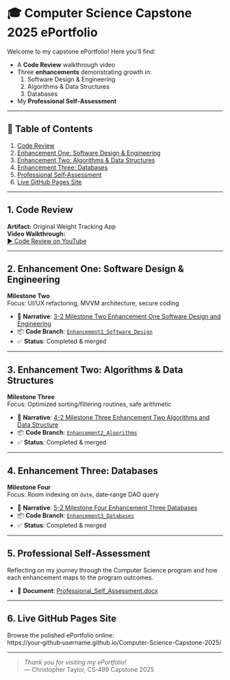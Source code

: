 # 🎓 Computer Science Capstone 2025 ePortfolio

Welcome to my capstone ePortfolio! Here you’ll find:

- A **Code Review** walkthrough video  
- Three **enhancements** demonstrating growth in:
  1. Software Design & Engineering  
  2. Algorithms & Data Structures  
  3. Databases  
- My **Professional Self‑Assessment**

---

## 📑 Table of Contents

1. [Code Review](#1-code-review)  
2. [Enhancement One: Software Design & Engineering](#2-enhancement-one-software-design--engineering)  
3. [Enhancement Two: Algorithms & Data Structures](#3-enhancement-two-algorithms--data-structures)  
4. [Enhancement Three: Databases](#4-enhancement-three-databases)  
5. [Professional Self‑Assessment](#5-professional-self-assessment)  
6. [Live GitHub Pages Site](#6-live-github-pages-site)  

---

## 1. Code Review

**Artifact:** Original Weight Tracking App  
**Video Walkthrough:**  
[▶️ Code Review on YouTube](https://youtu.be/your‐video‐id)

---

## 2. Enhancement One: Software Design & Engineering

**Milestone Two**  
Focus: UI/UX refactoring, MVVM architecture, secure coding

- 📄 **Narrative**: [3-2 Milestone Two Enhancement One Software Design and Engineering](3-2%20Milestone%20Two%20Enhancement%20One%20Software%20Design%20and%20Engineering.docx)  
- 📦 **Code Branch**: [`Enhancement1_Software_Design`](https://github.com/your‑repo/compare/main...Enhancement1_Software_Design)  
- ✅ **Status**: Completed & merged  

---

## 3. Enhancement Two: Algorithms & Data Structures

**Milestone Three**  
Focus: Optimized sorting/filtering routines, safe arithmetic

- 📄 **Narrative**: [4-2 Milestone Three Enhancement Two Algorithms and Data Structure](4-2%20Milestone%20Three%20Enhancement%20Two%20Algorithms%20and%20Data%20Structure.docx)  
- 📦 **Code Branch**: [`Enhancement2_Algorithms`](https://github.com/your‑repo/compare/main...Enhancement2_Algorithms)  
- ✅ **Status**: Completed & merged  

---

## 4. Enhancement Three: Databases

**Milestone Four**  
Focus: Room indexing on `date`, date‑range DAO query

- 📄 **Narrative**: [5-2 Milestone Four Enhancement Three Databases](5-2%20Milestone%20Four%20Enhancement%20Three%20Databases.docx)  
- 📦 **Code Branch**: [`Enhancement3_Databases`](https://github.com/your‑repo/compare/main...Enhancement3_Databases)  
- ✅ **Status**: Completed & merged  

---

## 5. Professional Self‑Assessment

Reflecting on my journey through the Computer Science program and how each enhancement maps to the program outcomes.

- 📄 **Document**: [Professional_Self_Assessment.docx](Professional_Self_Assessment.docx)  

---

## 6. Live GitHub Pages Site

Browse the polished ePortfolio online:  
https://your‑github‑username.github.io/Computer-Science-Capstone-2025/

---

> _Thank you for visiting my ePortfolio!_  
> — Christopher Taylor, CS‑499 Capstone 2025  

